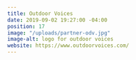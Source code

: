 ```yaml
---
title: Outdoor Voices
date: 2019-09-02 19:27:00 -04:00
position: 17
image: "/uploads/partner-odv.jpg"
image-alt: logo for outdoor voices
website: https://www.outdoorvoices.com/
---
```



